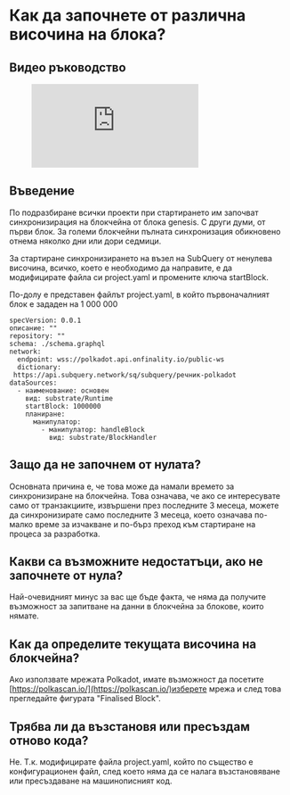 # Как да започнете от различна височина на блока?

## Видео ръководство

<figure class="video_container">
  <iframe src="https://www.youtube.com/embed/ZiNSXDMHmBk" frameborder="0" allowfullscreen="true"></iframe>
</figure>

## Въведение

По подразбиране всички проекти при стартирането им започват синхронизирация на блокчейна от блока genesis. С други думи, от първи блок. За големи блокчейни пълната синхронизация обикновено отнема няколко дни или дори седмици.

За стартиране синхронизирането на възел на SubQuery от ненулева височина, всичко, което е необходимо да направите, е да модифицирате файла си project.yaml и промените ключа startBlock.

По-долу е представен файлът project.yaml, в който първоначалният блок е зададен на 1 000 000

```shell
specVersion: 0.0.1
описание: ""
repository: ""
schema: ./schema.graphql
network:
  endpoint: wss://polkadot.api.onfinality.io/public-ws
  dictionary:
 https://api.subquery.network/sq/subquery/речник-polkadot
dataSources:
  - наименование: основен
    вид: substrate/Runtime
    startBlock: 1000000
    планиране:
      манипулатор:
        - манипулатор: handleBlock
          вид: substrate/BlockHandler
```

## Защо да не започнем от нулата?

Основната причина е, че това може да намали времето за синхронизиране на блокчейна. Това означава, че ако се интересувате само от транзакциите, извършени през последните 3 месеца, можете да синхронизирате само последните 3 месеца, което означава по-малко време за изчакване и по-бърз преход към стартиране на процеса за разработка.

## Какви са възможните недостатъци, ако не започнете от нула?

Най-очевидният минус за вас ще бъде факта, че няма да получите възможност за запитване на данни в блокчейна за блокове, които нямате.

## Как да определите текущата височина на блокчейна?

Ако използвате мрежата Polkadot, имате възможност да посетите [https://polkascan.io/](https://polkascan.io/)изберете мрежа и след това прегледайте фигурата "Finalised Block".

## Трябва ли да възстановя или пресъздам отново кода?

Не. Т.к. модифицирате файла project.yaml, който по същество е конфигурационен файл, след което няма да се налага възстановяване или пресъздаване на машинописният код.
